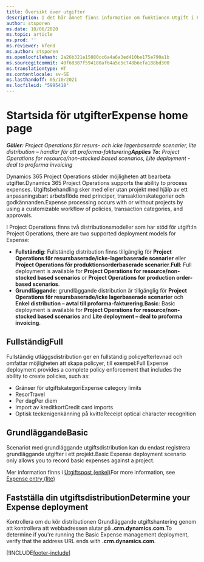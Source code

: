 ```yaml
---
title: Översikt över utgifter
description: I det här ämnet finns information om funktionen Utgift i Project Operations.
author: stsporen
ms.date: 10/06/2020
ms.topic: article
ms.prod: ''
ms.reviewer: kfend
ms.author: stsporen
ms.openlocfilehash: 2a26b321e15080cc6a4a6a3ed410be175e790a1b
ms.sourcegitcommit: 40f68387f594180af64a5e5c748b6efa188bd300
ms.translationtype: HT
ms.contentlocale: sv-SE
ms.lasthandoff: 05/10/2021
ms.locfileid: "5995418"
---
```

# <a name="expense-home-page"></a><span data-ttu-id="58061-103">Startsida för utgifter</span><span class="sxs-lookup"><span data-stu-id="58061-103">Expense home page</span></span>

<span data-ttu-id="58061-104">_**Gäller:** Project Operations för resurs- och icke lagerbaserade scenarier, lite distribution – handlar för att proforma-fakturering_</span><span class="sxs-lookup"><span data-stu-id="58061-104">_**Applies To:** Project Operations for resource/non-stocked based scenarios, Lite deployment - deal to proforma invoicing_</span></span>


<span data-ttu-id="58061-105">Dynamics 365 Project Operations stöder möjligheten att bearbeta utgifter.</span><span class="sxs-lookup"><span data-stu-id="58061-105">Dynamics 365 Project Operations supports the ability to process expenses.</span></span> <span data-ttu-id="58061-106">Utgiftsbehandling sker med eller utan projekt med hjälp av ett anpassningsbart arbetsflöde med principer, transaktionskategorier och godkännanden.</span><span class="sxs-lookup"><span data-stu-id="58061-106">Expense processing occurs with or without projects by using a customizable workflow of policies, transaction categories, and approvals.</span></span>

<span data-ttu-id="58061-107">I Project Operations finns två distributionsmodeller som har stöd för utgift:</span><span class="sxs-lookup"><span data-stu-id="58061-107">In Project Operations, there are two supported deployment models for Expense:</span></span> 

- <span data-ttu-id="58061-108">**Fullständig**: Fullständig distribution finns tillgänglig för **Project Operations för resursbaserade/icke-lagerbaserade scenarier** eller **Project Operations för produktionsorderbaserade scenarier**.</span><span class="sxs-lookup"><span data-stu-id="58061-108">**Full**: Full deployment is available for **Project Operations for resource/non-stocked based scenarios** or **Project Operations for production order-based scenarios**.</span></span>
- <span data-ttu-id="58061-109">**Grundläggande**: grundläggande distribution är tillgänglig för **Project Operations för resursbaserade/icke lagerbaserade scenarier** och **Enkel distribution – avtal till proforma-fakturering**.</span><span class="sxs-lookup"><span data-stu-id="58061-109">**Basic**: Basic deployment is available for **Project Operations for resource/non-stocked based scenarios** and **Lite deployment – deal to proforma invoicing**.</span></span>

## <a name="full"></a><span data-ttu-id="58061-110">Fullständig</span><span class="sxs-lookup"><span data-stu-id="58061-110">Full</span></span> 
<span data-ttu-id="58061-111">Fullständig utläggsdistribution ger en fullständig policyefterlevnad och omfattar möjligheten att skapa policyer, till exempel:</span><span class="sxs-lookup"><span data-stu-id="58061-111">Full Expense deployment provides a complete policy enforcement that includes the ability to create policies, such as:</span></span>

  - <span data-ttu-id="58061-112">Gränser för utgiftskategori</span><span class="sxs-lookup"><span data-stu-id="58061-112">Expense category limits</span></span>
  - <span data-ttu-id="58061-113">Resor</span><span class="sxs-lookup"><span data-stu-id="58061-113">Travel</span></span>
  - <span data-ttu-id="58061-114">Per dag</span><span class="sxs-lookup"><span data-stu-id="58061-114">Per diem</span></span>
  - <span data-ttu-id="58061-115">Import av kreditkort</span><span class="sxs-lookup"><span data-stu-id="58061-115">Credit card imports</span></span>
  - <span data-ttu-id="58061-116">Optisk teckenigenkänning på kvitto</span><span class="sxs-lookup"><span data-stu-id="58061-116">Receipt optical character recognition</span></span>

## <a name="basic"></a><span data-ttu-id="58061-117">Grundläggande</span><span class="sxs-lookup"><span data-stu-id="58061-117">Basic</span></span> 
<span data-ttu-id="58061-118">Scenariot med grundläggande utgiftsdistribution kan du endast registrera grundläggande utgifter i ett projekt.</span><span class="sxs-lookup"><span data-stu-id="58061-118">Basic Expense deployment scenario only allows you to record basic expenses against a project.</span></span> 

<span data-ttu-id="58061-119">Mer information finns i [Utgiftspost (enkel)](basic-expense.md)</span><span class="sxs-lookup"><span data-stu-id="58061-119">For more information, see [Expense entry (lite)](basic-expense.md)</span></span>

## <a name="determine-your-expense-deployment"></a><span data-ttu-id="58061-120">Fastställa din utgiftsdistribution</span><span class="sxs-lookup"><span data-stu-id="58061-120">Determine your Expense deployment</span></span>
<span data-ttu-id="58061-121">Kontrollera om du kör distributionen Grundläggande utgiftshantering genom att kontrollera att webbadressen slutar på **.crm.dynamics.com**.</span><span class="sxs-lookup"><span data-stu-id="58061-121">To determine if you're running the Basic Expense management deployment, verify that the address URL ends with **.crm.dynamics.com**.</span></span> 


[!INCLUDE[footer-include](../includes/footer-banner.md)]